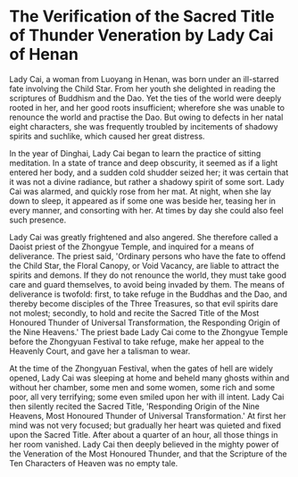 # The Verification of the Sacred Title of Thunder Veneration by Lady Cai of Henan

Lady Cai, a woman from Luoyang in Henan, was born under an ill-starred fate involving the Child Star. From her youth she delighted in reading the scriptures of Buddhism and the Dao. Yet the ties of the world were deeply rooted in her, and her good roots insufficient; wherefore she was unable to renounce the world and practise the Dao. But owing to defects in her natal eight characters, she was frequently troubled by incitements of shadowy spirits and suchlike, which caused her great distress.

In the year of Dinghai, Lady Cai began to learn the practice of sitting meditation. In a state of trance and deep obscurity, it seemed as if a light entered her body, and a sudden cold shudder seized her; it was certain that it was not a divine radiance, but rather a shadowy spirit of some sort. Lady Cai was alarmed, and quickly rose from her mat. At night, when she lay down to sleep, it appeared as if some one was beside her, teasing her in every manner, and consorting with her. At times by day she could also feel such presence.

Lady Cai was greatly frightened and also angered. She therefore called a Daoist priest of the Zhongyue Temple, and inquired for a means of deliverance. The priest said, 'Ordinary persons who have the fate to offend the Child Star, the Floral Canopy, or Void Vacancy, are liable to attract the spirits and demons. If they do not renounce the world, they must take good care and guard themselves, to avoid being invaded by them. The means of deliverance is twofold: first, to take refuge in the Buddhas and the Dao, and thereby become disciples of the Three Treasures, so that evil spirits dare not molest; secondly, to hold and recite the Sacred Title of the Most Honoured Thunder of Universal Transformation, the Responding Origin of the Nine Heavens.' The priest bade Lady Cai come to the Zhongyue Temple before the Zhongyuan Festival to take refuge, make her appeal to the Heavenly Court, and gave her a talisman to wear.

At the time of the Zhongyuan Festival, when the gates of hell are widely opened, Lady Cai was sleeping at home and beheld many ghosts within and without her chamber, some men and some women, some rich and some poor, all very terrifying; some even smiled upon her with ill intent. Lady Cai then silently recited the Sacred Title, 'Responding Origin of the Nine Heavens, Most Honoured Thunder of Universal Transformation.' At first her mind was not very focused; but gradually her heart was quieted and fixed upon the Sacred Title. After about a quarter of an hour, all those things in her room vanished. Lady Cai then deeply believed in the mighty power of the Veneration of the Most Honoured Thunder, and that the Scripture of the Ten Characters of Heaven was no empty tale.
